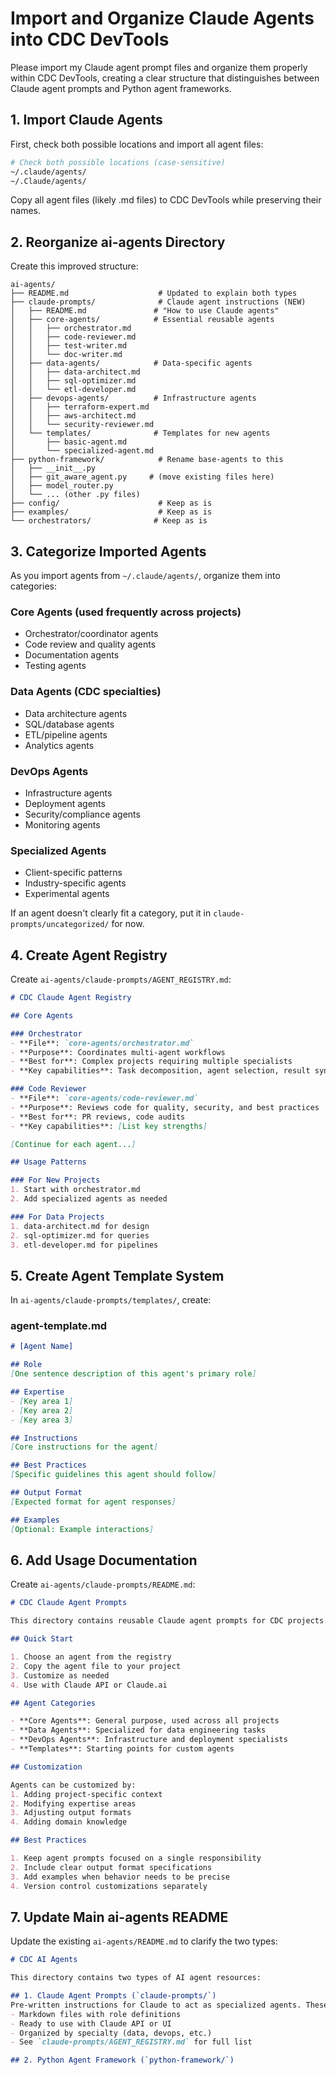 # Import and Organize Claude Agents into CDC DevTools

Please import my Claude agent prompt files and organize them properly within CDC DevTools, creating a clear structure that distinguishes between Claude agent prompts and Python agent frameworks.

## 1. Import Claude Agents

First, check both possible locations and import all agent files:
```bash
# Check both possible locations (case-sensitive)
~/.claude/agents/
~/.Claude/agents/
```

Copy all agent files (likely .md files) to CDC DevTools while preserving their names.

## 2. Reorganize ai-agents Directory

Create this improved structure:

```
ai-agents/
├── README.md                    # Updated to explain both types
├── claude-prompts/              # Claude agent instructions (NEW)
│   ├── README.md               # "How to use Claude agents"
│   ├── core-agents/            # Essential reusable agents
│   │   ├── orchestrator.md
│   │   ├── code-reviewer.md
│   │   ├── test-writer.md
│   │   └── doc-writer.md
│   ├── data-agents/            # Data-specific agents
│   │   ├── data-architect.md
│   │   ├── sql-optimizer.md
│   │   └── etl-developer.md
│   ├── devops-agents/          # Infrastructure agents
│   │   ├── terraform-expert.md
│   │   ├── aws-architect.md
│   │   └── security-reviewer.md
│   └── templates/              # Templates for new agents
│       ├── basic-agent.md
│       └── specialized-agent.md
├── python-framework/            # Rename base-agents to this
│   ├── __init__.py
│   ├── git_aware_agent.py     # (move existing files here)
│   ├── model_router.py
│   └── ... (other .py files)
├── config/                      # Keep as is
├── examples/                    # Keep as is
└── orchestrators/              # Keep as is
```

## 3. Categorize Imported Agents

As you import agents from `~/.claude/agents/`, organize them into categories:

### Core Agents (used frequently across projects)
- Orchestrator/coordinator agents
- Code review and quality agents
- Documentation agents
- Testing agents

### Data Agents (CDC specialties)
- Data architecture agents
- SQL/database agents
- ETL/pipeline agents
- Analytics agents

### DevOps Agents
- Infrastructure agents
- Deployment agents
- Security/compliance agents
- Monitoring agents

### Specialized Agents
- Client-specific patterns
- Industry-specific agents
- Experimental agents

If an agent doesn't clearly fit a category, put it in `claude-prompts/uncategorized/` for now.

## 4. Create Agent Registry

Create `ai-agents/claude-prompts/AGENT_REGISTRY.md`:

```markdown
# CDC Claude Agent Registry

## Core Agents

### Orchestrator
- **File**: `core-agents/orchestrator.md`
- **Purpose**: Coordinates multi-agent workflows
- **Best for**: Complex projects requiring multiple specialists
- **Key capabilities**: Task decomposition, agent selection, result synthesis

### Code Reviewer
- **File**: `core-agents/code-reviewer.md`
- **Purpose**: Reviews code for quality, security, and best practices
- **Best for**: PR reviews, code audits
- **Key capabilities**: [List key strengths]

[Continue for each agent...]

## Usage Patterns

### For New Projects
1. Start with orchestrator.md
2. Add specialized agents as needed

### For Data Projects
1. data-architect.md for design
2. sql-optimizer.md for queries
3. etl-developer.md for pipelines
```

## 5. Create Agent Template System

In `ai-agents/claude-prompts/templates/`, create:

### agent-template.md
```markdown
# [Agent Name]

## Role
[One sentence description of this agent's primary role]

## Expertise
- [Key area 1]
- [Key area 2]
- [Key area 3]

## Instructions
[Core instructions for the agent]

## Best Practices
[Specific guidelines this agent should follow]

## Output Format
[Expected format for agent responses]

## Examples
[Optional: Example interactions]
```

## 6. Add Usage Documentation

Create `ai-agents/claude-prompts/README.md`:

```markdown
# CDC Claude Agent Prompts

This directory contains reusable Claude agent prompts for CDC projects.

## Quick Start

1. Choose an agent from the registry
2. Copy the agent file to your project
3. Customize as needed
4. Use with Claude API or Claude.ai

## Agent Categories

- **Core Agents**: General purpose, used across all projects
- **Data Agents**: Specialized for data engineering tasks
- **DevOps Agents**: Infrastructure and deployment specialists
- **Templates**: Starting points for custom agents

## Customization

Agents can be customized by:
1. Adding project-specific context
2. Modifying expertise areas
3. Adjusting output formats
4. Adding domain knowledge

## Best Practices

1. Keep agent prompts focused on a single responsibility
2. Include clear output format specifications
3. Add examples when behavior needs to be precise
4. Version control customizations separately
```

## 7. Update Main ai-agents README

Update the existing `ai-agents/README.md` to clarify the two types:

```markdown
# CDC AI Agents

This directory contains two types of AI agent resources:

## 1. Claude Agent Prompts (`claude-prompts/`)
Pre-written instructions for Claude to act as specialized agents. These are:
- Markdown files with role definitions
- Ready to use with Claude API or UI
- Organized by specialty (data, devops, etc.)
- See `claude-prompts/AGENT_REGISTRY.md` for full list

## 2. Python Agent Framework (`python-framework/`)
